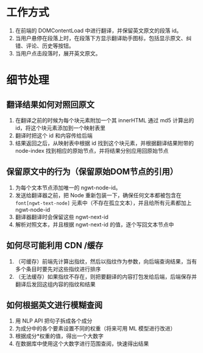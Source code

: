 # 工作方式

1. 在前端的 DOMContentLoad 中进行翻译，并保留英文原文的段落 id。
2. 当用户悬停在段落上时，在段落下方显示翻译助手图标，包括显示原文、纠错、评论、历史等按钮。
3. 当用户点击段落时，展开英文原文。

# 细节处理

## 翻译结果如何对照回原文

1. 在翻译之前的时候为每个块元素附加一个其 innerHTML 通过 md5 计算出的 id，将这个块元素添加到一个映射表里
2. 翻译时把这个 id 和内容传给后端
3. 结果返回之后，从映射表中根据 id 找到这个块元素，并根据翻译结果附带的 node-index 找到相应的原始节点，并将结果分别应用回原始节点

## 保留原文中的行为（保留原始DOM节点的引用）

1. 为每个文本节点添加唯一的 ngwt-node-id。
1. 发送给翻译器之前，把 Node 重新包装一下，确保任何文本都被包含在 `font[ngwt-text-node]` 元素中（不存在孤立文本），并且给所有元素都加上 ngwt-node-id
1. 翻译器翻译时会保留这些 ngwt-next-id
1. 解析对照文本，并且根据 ngwt-next-id 的值，逐个写回文本节点中

## 如何尽可能利用 CDN /缓存

1. （可缓存）前端先计算出指纹，然后以指纹作为参数，向后端查询结果，当有多个条目时要先对这些指纹进行排序
1. （无法缓存）如果指纹不存在，则把要翻译的内容打包发给后端，后端保存并翻译后发回这组内容的指纹和结果

## 如何根据英文进行模糊查阅

1. 用 NLP API 把句子拆成各个成分
1. 为成分中的各个要素设置不同的权重（将来可用 ML 模型进行改进）
1. 根据成分*权重的值，得出一个大数字
1. 在数据库中使用这个大数字进行范围查阅，快速得出结果

